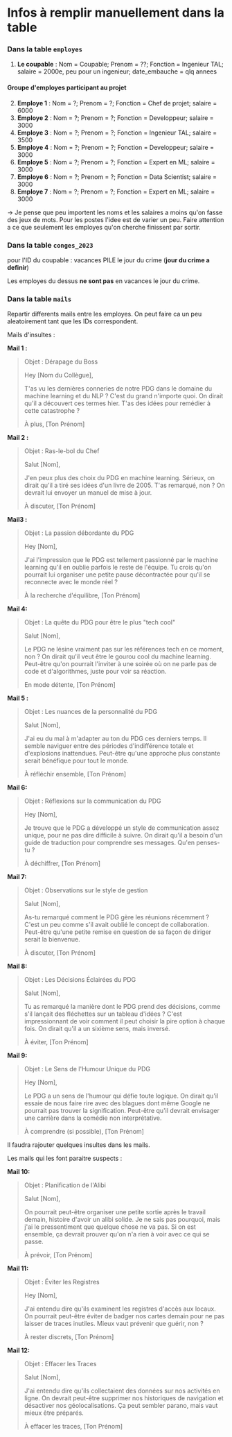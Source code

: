 # Infos à remplir manuellement dans la table

### Dans la table `employes`

1. **Le coupable** : Nom = Coupable; Prenom = ??; Fonction = Ingenieur TAL; salaire = 2000e, peu pour un ingenieur; date_embauche = qlq annees

#### Groupe d'employes participant au projet

2. **Employe 1** : Nom = ?; Prenom = ?; Fonction = Chef de projet; salaire = 6000
3. **Employe 2** : Nom = ?; Prenom = ?; Fonction = Developpeur; salaire = 3000
4. **Employe 3** : Nom = ?; Prenom = ?; Fonction = Ingenieur TAL; salaire = 3500
5. **Employe 4** : Nom = ?; Prenom = ?; Fonction = Developpeur; salaire = 3000
6. **Employe 5** : Nom = ?; Prenom = ?; Fonction = Expert en ML; salaire = 3000
7. **Employe 6** : Nom = ?; Prenom = ?; Fonction = Data Scientist; salaire = 3000
8. **Employe 7** : Nom = ?; Prenom = ?; Fonction = Expert en ML; salaire = 3000

-> Je pense que peu importent les noms et les salaires a moins qu'on fasse des jeux de mots. Pour les postes l'idee est de varier un peu.
Faire attention a ce que seulement les employes qu'on cherche finissent par sortir.

### Dans la table `conges_2023`

pour l'ID du coupable : vacances PILE le jour du crime (**jour du crime a definir**)

Les employes du dessus **ne sont pas** en vacances le jour du crime.

### Dans la table `mails`

Repartir differents mails entre les employes. On peut faire ca un peu aleatoirement tant que les IDs correspondent.

Mails d'insultes :

**Mail 1 :**
>
>Objet : Dérapage du Boss
>
>Hey [Nom du Collègue],
>
>T'as vu les dernières conneries de notre PDG dans le domaine du machine learning et du NLP ? C'est du grand n'importe quoi. On dirait qu'il a découvert ces termes hier. T'as des idées pour remédier à cette catastrophe ?
>
>À plus,
>[Ton Prénom]


**Mail 2 :**

>Objet : Ras-le-bol du Chef
>
>Salut [Nom],
>
>J'en peux plus des choix du PDG en machine learning. Sérieux, on dirait qu'il a tiré ses idées d'un livre de 2005. T'as remarqué, non ? On devrait lui envoyer un manuel de mise à jour.
>
>À discuter,
>[Ton Prénom]


**Mail3 :**

>Objet : La passion débordante du PDG
>
>Hey [Nom],
>
>J'ai l'impression que le PDG est tellement passionné par le machine learning qu'il en oublie parfois le reste de l'équipe. Tu crois qu'on pourrait lui organiser une petite pause décontractée pour qu'il se reconnecte avec le monde réel ?
>
>À la recherche d'équilibre,
>[Ton Prénom]

**Mail 4:**

>Objet : La quête du PDG pour être le plus "tech cool"
>
>Salut [Nom],
>
>Le PDG ne lésine vraiment pas sur les références tech en ce moment, non ? On dirait qu'il veut être le gourou cool du machine learning. Peut-être qu'on pourrait l'inviter à une soirée où on ne parle pas de code et d'algorithmes, juste pour voir sa réaction.
>
>En mode détente,
>[Ton Prénom]

**Mail 5 :**

>Objet : Les nuances de la personnalité du PDG
>
>Salut [Nom],
>
>J'ai eu du mal à m'adapter au ton du PDG ces derniers temps. Il semble naviguer entre des périodes d'indifférence totale et d'explosions inattendues. Peut-être qu'une approche plus constante serait bénéfique pour tout le monde.
>
>À réfléchir ensemble,
>[Ton Prénom]

**Mail 6:**

>Objet : Réflexions sur la communication du PDG
>
>Hey [Nom],
>
>Je trouve que le PDG a développé un style de communication assez unique, pour ne pas dire difficile à suivre. On dirait qu'il a besoin d'un guide de traduction pour comprendre ses messages. Qu'en penses-tu ?
>
>À déchiffrer,
>[Ton Prénom]

**Mail 7:**

>Objet : Observations sur le style de gestion
>
>Salut [Nom],
>
>As-tu remarqué comment le PDG gère les réunions récemment ? C'est un peu comme s'il avait oublié le concept de collaboration. Peut-être qu'une petite remise en question de sa façon de diriger serait la bienvenue.
>
>À discuter,
>[Ton Prénom]

**Mail 8:**

>Objet : Les Décisions Éclairées du PDG
>
>Salut [Nom],
>
>Tu as remarqué la manière dont le PDG prend des décisions, comme s'il lançait des fléchettes sur un tableau d'idées ? C'est impressionnant de voir comment il peut choisir la pire option à chaque fois. On dirait qu'il a un sixième sens, mais inversé.
>
>À éviter,
>[Ton Prénom]

**Mail 9:**

>Objet : Le Sens de l'Humour Unique du PDG
>
>Hey [Nom],
>
>Le PDG a un sens de l'humour qui défie toute logique. On dirait qu'il essaie de nous faire rire avec des blagues dont même Google ne pourrait pas trouver la signification. Peut-être qu'il devrait envisager une carrière dans la comédie non interprétative.
>
>À comprendre (si possible),
>[Ton Prénom]


Il faudra rajouter quelques insultes dans les mails.

Les mails qui les font paraitre suspects :

**Mail 10:**

>Objet : Planification de l'Alibi
>
>Salut [Nom],
>
>On pourrait peut-être organiser une petite sortie après le travail demain, histoire d'avoir un alibi solide. Je ne sais pas pourquoi, mais j'ai le pressentiment que quelque chose ne va pas. Si on est ensemble, ça devrait prouver qu'on n'a rien à voir avec ce qui se passe.
>
>À prévoir,
>[Ton Prénom]

**Mail 11:**

>Objet : Éviter les Registres
>
>Hey [Nom],
>
>J'ai entendu dire qu'ils examinent les registres d'accès aux locaux. On pourrait peut-être éviter de badger nos cartes demain pour ne pas laisser de traces inutiles. Mieux vaut prévenir que guérir, non ?
>
>À rester discrets,
>[Ton Prénom]


**Mail 12:**

>Objet : Effacer les Traces
>
>Salut [Nom],
>
>J'ai entendu dire qu'ils collectaient des données sur nos activités en ligne. On devrait peut-être supprimer nos historiques de navigation et désactiver nos géolocalisations. Ça peut sembler parano, mais vaut mieux être préparés.
>
>À effacer les traces,
>[Ton Prénom]
